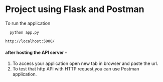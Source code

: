 # Project using Flask and Postman
To run the application
```
  python app.py
```

```
http://localhost:5000/ 
```
#### after hosting the API server -
1. To access your application open new tab in browser and paste the url.
2. To test that http API with HTTP request,you can use Postman application.